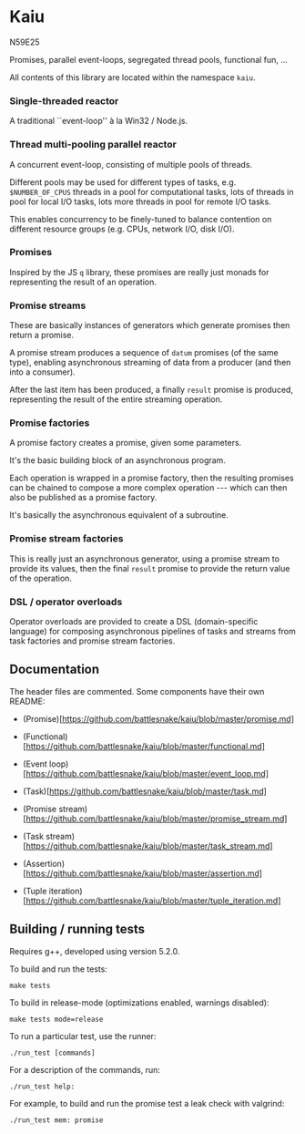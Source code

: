 Kaiu
====

N59E25

Promises, parallel event-loops, segregated thread pools, functional fun, ...

All contents of this library are located within the namespace `kaiu`.

### Single-threaded reactor

A traditional ``event-loop'' à la Win32 / Node.js.

### Thread multi-pooling parallel reactor

A concurrent event-loop, consisting of multiple pools of threads.

Different pools may be used for different types of tasks, e.g. `$NUMBER_OF_CPUS` threads in a pool for computational tasks, lots of threads in pool for local I/O tasks, lots more threads in pool for remote I/O tasks.

This enables concurrency to be finely-tuned to balance contention on different resource groups (e.g. CPUs, network I/O, disk I/O).

### Promises

Inspired by the JS `q` library, these promises are really just monads for representing the result of an operation.

### Promise streams

These are basically instances of generators which generate promises then return a promise.

A promise stream produces a sequence of `datum` promises (of the same type), enabling asynchronous streaming of data from a producer (and then into a consumer).

After the last item has been produced, a finally `result` promise is produced, representing the result of the entire streaming operation.

### Promise factories

A promise factory creates a promise, given some parameters.

It's the basic building block of an asynchronous program.

Each operation is wrapped in a promise factory, then the resulting promises can be chained to compose a more complex operation --- which can then also be published as a promise factory.

It's basically the asynchronous equivalent of a subroutine.

### Promise stream factories

This is really just an asynchronous generator, using a promise stream to provide its values, then the final `result` promise to provide the return value of the operation.

### DSL / operator overloads

Operator overloads are provided to create a DSL (domain-specific language) for composing asynchronous pipelines of tasks and streams from task factories and promise stream factories.


Documentation
-------------

The header files are commented.  Some components have their own README:

 * (Promise)[https://github.com/battlesnake/kaiu/blob/master/promise.md]

 * (Functional)[https://github.com/battlesnake/kaiu/blob/master/functional.md]

 * (Event loop)[https://github.com/battlesnake/kaiu/blob/master/event_loop.md]

 * (Task)[https://github.com/battlesnake/kaiu/blob/master/task.md]

 * (Promise stream)[https://github.com/battlesnake/kaiu/blob/master/promise_stream.md]

 * (Task stream)[https://github.com/battlesnake/kaiu/blob/master/task_stream.md]

 * (Assertion)[https://github.com/battlesnake/kaiu/blob/master/assertion.md]

 * (Tuple iteration)[https://github.com/battlesnake/kaiu/blob/master/tuple_iteration.md]

Building / running tests
------------------------

Requires g++, developed using version 5.2.0.

To build and run the tests:

	make tests

To build in release-mode (optimizations enabled, warnings disabled):

	make tests mode=release

To run a particular test, use the runner:

	./run_test [commands]

For a description of the commands, run:

	./run_test help:

For example, to build and run the promise test a leak check with valgrind:

	./run_test mem: promise
